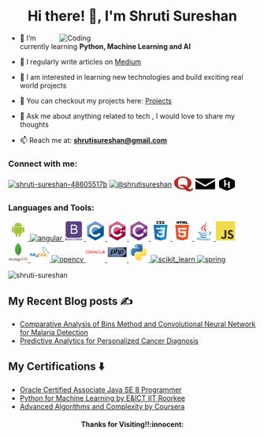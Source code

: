 
<!--![1](https://github.com/shruti-sureshan/shruti-sureshan/blob/main/assets/banner.gif) -->
<h1 align="center">Hi there! 👋, I'm Shruti Sureshan</h1>

<img align="right" alt="Coding" width="400" src="https://cdn.dribbble.com/users/2646423/screenshots/5507196/computer.gif">


- 🌱 I’m currently learning **Python, Machine Learning and AI**

- 📝 I regularly write articles on [Medium](https://shrutisureshan.medium.com)
- 📌 I am interested in learning new technologies and build exciting real world projects
- 📂 You can checkout my projects here: [Projects](https://github.com/shruti-sureshan/shruti-sureshan/blob/main/Projects.md)
<!-- - 👯 I’m looking to collaborate on Hackathons, Kaggle competitions and Research-based projects  -->
- 💬 Ask me about anything related to tech , I would love to share my thoughts

- 📫 Reach me at: **shrutisureshan@gmail.com**

<h3 align="left">Connect with me:</h3>
<p align="left">
<a href="https://linkedin.com/in/shruti-sureshan-48605517b" target="blank"><img align="center" src="https://raw.githubusercontent.com/rahuldkjain/github-profile-readme-generator/master/src/images/icons/Social/linked-in-alt.svg" alt="shruti-sureshan-48605517b" height="30" width="40" /></a>
<a href="https://medium.com/@shrutisureshan" target="blank"><img align="center" src="https://raw.githubusercontent.com/rahuldkjain/github-profile-readme-generator/master/src/images/icons/Social/medium.svg" alt="@shrutisureshan" height="30" width="40" /></a>
<a href="https://www.quora.com/profile/Shruti-Sureshan" target="blank"><img align="center" src="https://github.com/shruti-sureshan/shruti-sureshan/blob/main/assets/quora-icon.svg" alt="@shrutisureshan" height="30" width="40" /></a>
 <a href="mailto:shrutisureshan@gmail.com" target="blank"><img align="center" src="https://github.com/shruti-sureshan/shruti-sureshan/blob/main/assets/mail-2569.svg" height="30" width="40" /></a>
<a href="https://www.hackerrank.com/shrutisureshan" target="blank"><img align="center" src="https://github.com/shruti-sureshan/shruti-sureshan/blob/main/assets/4373713_hackerrank_logo_logos_icon.svg" height="30" width="40" /></a>

</p>


<h3 align="left">Languages and Tools:</h3>
<p align="left"> <a href="https://developer.android.com" target="_blank"> <img src="https://raw.githubusercontent.com/devicons/devicon/master/icons/android/android-original-wordmark.svg" alt="android" width="40" height="40"/> </a> <a href="https://angular.io" target="_blank"> <img src="https://angular.io/assets/images/logos/angular/angular.svg" alt="angular" width="40" height="40"/> </a> <a href="https://getbootstrap.com" target="_blank"> <img src="https://raw.githubusercontent.com/devicons/devicon/master/icons/bootstrap/bootstrap-plain-wordmark.svg" alt="bootstrap" width="40" height="40"/> </a> <a href="https://www.cprogramming.com/" target="_blank"> <img src="https://raw.githubusercontent.com/devicons/devicon/master/icons/c/c-original.svg" alt="c" width="40" height="40"/> </a> <a href="https://www.w3schools.com/cpp/" target="_blank"> <img src="https://raw.githubusercontent.com/devicons/devicon/master/icons/cplusplus/cplusplus-original.svg" alt="cplusplus" width="40" height="40"/> </a> <a href="https://www.w3schools.com/cs/" target="_blank"> <img src="https://raw.githubusercontent.com/devicons/devicon/master/icons/csharp/csharp-original.svg" alt="csharp" width="40" height="40"/> </a> <a href="https://www.w3schools.com/css/" target="_blank"> <img src="https://raw.githubusercontent.com/devicons/devicon/master/icons/css3/css3-original-wordmark.svg" alt="css3" width="40" height="40"/> </a> <a href="https://www.w3.org/html/" target="_blank"> <img src="https://raw.githubusercontent.com/devicons/devicon/master/icons/html5/html5-original-wordmark.svg" alt="html5" width="40" height="40"/> </a> <a href="https://www.java.com" target="_blank"> <img src="https://raw.githubusercontent.com/devicons/devicon/master/icons/java/java-original.svg" alt="java" width="40" height="40"/> </a> <a href="https://developer.mozilla.org/en-US/docs/Web/JavaScript" target="_blank"> <img src="https://raw.githubusercontent.com/devicons/devicon/master/icons/javascript/javascript-original.svg" alt="javascript" width="40" height="40"/> </a> <a href="https://www.mongodb.com/" target="_blank"> <img src="https://raw.githubusercontent.com/devicons/devicon/master/icons/mongodb/mongodb-original-wordmark.svg" alt="mongodb" width="40" height="40"/> </a> <a href="https://www.mysql.com/" target="_blank"> <img src="https://raw.githubusercontent.com/devicons/devicon/master/icons/mysql/mysql-original-wordmark.svg" alt="mysql" width="40" height="40"/> </a> <a href="https://opencv.org/" target="_blank"> <img src="https://www.vectorlogo.zone/logos/opencv/opencv-icon.svg" alt="opencv" width="40" height="40"/> </a> <a href="https://www.oracle.com/" target="_blank"> <img src="https://raw.githubusercontent.com/devicons/devicon/master/icons/oracle/oracle-original.svg" alt="oracle" width="40" height="40"/> </a> <a href="https://www.php.net" target="_blank"> <img src="https://raw.githubusercontent.com/devicons/devicon/master/icons/php/php-original.svg" alt="php" width="40" height="40"/> </a> <a href="https://www.python.org" target="_blank"> <img src="https://raw.githubusercontent.com/devicons/devicon/master/icons/python/python-original.svg" alt="python" width="40" height="40"/> </a> <a href="https://scikit-learn.org/" target="_blank"> <img src="https://upload.wikimedia.org/wikipedia/commons/0/05/Scikit_learn_logo_small.svg" alt="scikit_learn" width="40" height="40"/> </a> <a href="https://spring.io/" target="_blank"> <img src="https://www.vectorlogo.zone/logos/springio/springio-icon.svg" alt="spring" width="40" height="40"/> </a> </p>

<p><img align="center" src="https://github-readme-stats.vercel.app/api/top-langs?username=shruti-sureshan&show_icons=true&locale=en&layout=compact" alt="shruti-sureshan" /> </p>


<!-- [![GitHub Streak](http://github-readme-streak-stats.herokuapp.com?user=shruti-sureshan)](https://git.io/streak-stats) -->

<!-- <a href="https://github.com/shruti-sureshan/cpp-basics">
  <img align="center" src="https://github-readme-stats.vercel.app/api/pin/?username=shruti-sureshan&repo=cpp-basics&theme=light" />
</a>


<a href="https://github.com/shruti-sureshan/Python-course-projects">
  <img align="center" src="https://github-readme-stats.vercel.app/api/pin/?username=shruti-sureshan&repo=Python-course-projects&theme=light" />
</a> -->


## My Recent Blog posts ✍️

<!-- BLOG-POST-LIST:START -->
- [Comparative Analysis of Bins Method and Convolutional Neural Network for Malaria Detection](https://towardsdatascience.com/comparative-analysis-of-bins-method-and-convolutional-neural-network-for-malaria-detection-535e2be51125)
- [Predictive Analytics for Personalized Cancer Diagnosis](https://www.analyticsvidhya.com/blog/2021/05/predictive-analytics-for-personalized-cancer-diagnosis/)
<!-- BLOG-POST-LIST:END -->

## My Certifications :arrow_down:

- [Oracle Certified Associate Java SE 8 Programmer](https://www.youracclaim.com/badges/38c3b790-6969-4411-8896-08f5c41b8de4/linked_in_profile)
- [Python for Machine Learning by E&ICT IIT Roorkee](https://drive.google.com/file/d/1JX5n7SGvLnKGpHBR6cnHhTBLwX7xcMYn/view)
- [Advanced Algorithms and Complexity by Coursera](https://drive.google.com/file/d/1iQH4dEENIQ97PyCva9vP91w_aqqClA9t/view)


<h4 align="center"> Thanks for Visiting!!:innocent:</h4>

